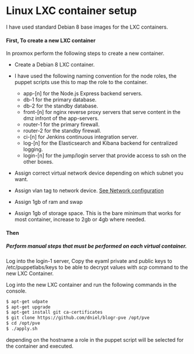 # Linux LXC container setup
I have used standard Debian 8 base images for the LXC containers.

#### First, To create a new LXC container
In proxmox perform the following steps to create a new container.
* Create a Debian 8 LXC container.
* I have used the following naming convention
for the node roles, the puppet scripts use this to map the role to the container.
    * app-[n] for the Node.js Express backend servers.
    * db-1 for the primary database.
    * db-2 for the standby database.
    * front-[n] for nginx reverse proxy servers that serve content in the dmz infront of the app-servers.
    * router-1 for the primary firewall.
    * router-2 for the standby firewall.
    * ci-[n] for Jenkins continuous integration server.
    * log-[n] for the Elasticsearch and Kibana backend for centralized logging.
    * login-[n] for the jump/login server that provide access to ssh on the other boxes.

* Assign correct virtual network device depending on which subnet you want.
* Assign vlan tag to network device. [See Network configuration](doc/setup_network.md)
* Assign 1gb of ram and swap
* Assign 1gb of storage space. This is the bare minimum that works for most container, increase to 2gb or 4gb where needed.

#### Then
##### Perform manual steps that must be performed on each virtual container.
Log into the login-1 server, 
Copy the eyaml private and public keys to /etc/puppetlabs/keys to be able to decrypt values with *scp* command to the new LXC Container.

Log into the new LXC container and run the following commands in the console.
```bash
$ apt-get udpate
$ apt-get upgrade
$ apt-get install git ca-certificates
$ git clone https://github.com/dniel/blogr-pve /opt/pve
$ cd /opt/pve
$ ./apply.sh
```
depending on the hostname a role in the puppet script will be selected
for the container and executed.
